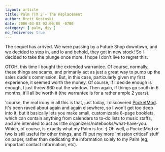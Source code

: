 ```yaml
---
layout: article
title: Palm T|X 2 - The Replacement
author: Brett Kosinski
date: 2006-03-03 02:00:00 -0700
category: [ palm, diy ]
no_fediverse: true
---
```


The sequel has arrived.  We were passing by a Future Shop downtown, and we decided to stop in, and lo and behold, they got in new stock!  So I decided to take the plunge once more.  I hope I don't live to regret this.

OTOH, this time I bought the extended warrantee.  Of course, normally, these things are scams, and primarily act as just a great way to pump up the sales dude's commission.  But, in this case, particularly given my first experience, it seemed worth the money.  Of course, if I decide enough is enough, I just threw $60 out the window.  Then again, if things go south in 6 months, it'll all be worth it (the warrantee is for a rather ample 2 years).

'course, the real irony in all this is that, just today, I discovered [PocketMod](http://www.pocketmod.com).  It's been raved about again and again elsewhere, so I won't get too deep into it, but it basically lets you make small, customizable 8-page booklets, which can contain anything from calendars to to-do lists to music staffs, and are intended to act as little organizers/notebooks/what-have-you.  Which, of course, is exactly what my Palm is for. :)  Oh well, a PocketMod or two is still useful for other things, and I'll put my more 'mission critical' stuff on paper, rather than dedicating the information solely to my Palm (eg, important contact information, etc).


